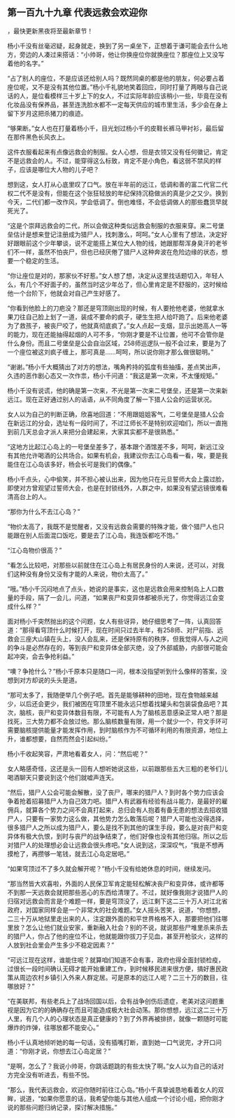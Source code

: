 ## 第一百九十九章 代表远救会欢迎你
，最快更新黑夜将至最新章节！

杨小千没有丝毫迟疑，起身就走，换到了另一桌坐下，正想着于谦可能会去什么地方，旁边的人凑过来搭话：“小帅哥，他让你换座位你就换座位？那座位上又没写着他的名字。”

“占了别人的座位，不是应该还给别人吗？既然同桌的都是他的朋友，何必要占着座位呢，又不是没有其他位置。”杨小千礼貌地笑着回应，同时打量了两眼与自己说话的人，是位看模样三十岁上下的女人，不过实际年龄应该稍小一些，毕竟在没有化妆品没有保养品，甚至连洗脸水都不一定每天供应的城市里生活，多少会在身上留下岁月这把杀猪刀的痕迹。

“够果断。”女人也在打量着杨小千，目光划过杨小千的皮鞋长裤马甲衬衫，最后留在那件黑色长风衣上。

这件衣服看起来有点像远救会的制服。女人心想，但是衣领又没有任何徽记，肯定不是远救会的人。不过，能穿得这么标致，肯定不是小角色，看这弱不禁风的样子，应该是哪位大人物的儿子吧？

想到这，女人打从心底里叹了口气。放在半年前的远江，低调和善的富二代官二代权二代不是没有，但能在这个张狂轻放的年纪保持沉稳做派的真是少之又少。换到今天，二代们都一改作风，学会低调了。倒也难怪，不会低调做人的那些蠢货早就死光了。

“这是个崇拜远救会的二代，所以会做这种类似远救会制服的衣服来穿。来二号堡垒估计是想来登记注册成为猎尸人，找刺激么，呵呵。”女人心里有了想法，决定好好跟眼前这个少年攀谈，说不定能搭上某位大人物的线，她跟那帮浑身臭汗的老爷们不一样，虽然不怕丧尸，但也已经厌倦了猎尸人这种奔波在危险边缘的状态，想要一个稳定的生活。

“你让座位是对的，那家伙不好惹。”女人想了想，决定从这里找话题切入，年轻人么，有几个不好面子的，虽然当时这少年怂了，但心里肯定是不舒服的，这时候给他一个台阶下，他就会对自己产生好感了。

“你看到他脸上的刀疤没？那还是穹顶刚出现的时候，有人要抢他老婆，他就拿水果刀往自己脸上划了一道，装成不要命的疯子，硬生生把人给吓跑了。后来他老婆为了救孩子，被丧尸咬了，他就真彻底疯了。”女人点起一支烟，显示出她高人一等的能力，现在还能抽得起烟的人可不多，“你刚才要是不让位置，他可不会管你是什么身份。而且二号堡垒是公会自治区域，258师巡逻队一般不会过来，要是为了一个座位被这刘疯子缠上，那可真是……呵呵，所以说你刚才那么做很聪明。”

“谢谢。”杨小千大概猜出了对方的想法，嘴角矜持的弧度有些抽搐，差点笑出声，久违的恶作剧心态又一次作祟，杨小千问道：“我这是第一次来，不太懂规矩。”

杨小千没有说谎，他的确是第一次来，不光是第一次来二号堡垒，还是第一次来新远江。现在正好通过别人的话语，从不同角度了解一下猎人公会的运营状况。

女人以为自己的判断正确，欣喜地回道：“不用跟姐姐客气，二号堡垒是猎人公会在新远江的分会，选址有一段时间了，不过江师长不是特别欢迎咱们，所以一直拖到前几天总会才派人来把分会建起来，大家其实都不是很熟悉。”

“这地方比起江心岛上的一号堡垒差多了，基本跟个酒馆差不多，呵呵，新远江没有其他允许喝酒的公共场合。如果有机会，我建议你去江心岛看一看，唉，要是我能住在江心岛该多好，杨会长可是我们的偶像。”

杨小千点头，心中偷笑，并不担心被认出来，因为他只在元旦誓师大会上露过脸，即使对方曾观望过誓师大会，也是在封锁线外，人群之中，如果没有望远镜很难看清高台上的人。

“那你为什么不去江心岛？”

“物价太高了，我既不是觉醒者，又没有远救会需要的特殊才能，做个猎尸人也只能跟在别人后面混口饭吃，要是去了江心岛，我连饭都吃不饱。”

“江心岛物价很高？”

“看怎么比较吧，对那些以前就住在江心岛上有居民身份的人来说，还可以，对我们这种没有身份又没有才能的人来说，物价太高了。”

“哦。”杨小千沉闷地点了点头，她说的是事实，这也是远救会用来控制岛上人口数量的手段，隔了一会儿，问道，“如果丧尸和变异体都被杀光了，你觉得远江会变成什么样？”

面对杨小千突然抛出的这个问题，女人有些讶异，她仔细思考了一阵，认真回答道：“那得看穹顶什么时候打开，现在时间只过去半年，有258师、对尸前指、远救会三座大山镇在头上，没人会乱来，还是保持原有的秩序，但我觉得人与人之间的争斗是必然存在的，等到丧尸和变异体全部灭绝，没了外部威胁，内部很可能会起冲突，会去争抢利益。”

“噢？争抢什么？”杨小千原本只是随口一问，根本没指望听到什么像样的答案，没想到对方却说的头头是道。

“那可太多了，我随便举几个例子吧。首先是能够耕种的田地，现在食物越来越少，以后还会更少，我们被困在穹顶里不能永远只想着找罐头和包装袋食品吧？其次，脑核，丧尸和变异体数目有限，不可能有人为了脑核恶意感染正常人吧？那是找死，三大势力都不会放过他。那么脑核数量有限，用一个就少一个，符文手环可需要脑核提供能量才能发挥作用，到时脑核作为不可循环利用的有限资源，地位上升，谁都想要，自然而然会引起纠纷。”

杨小千收起笑容，严肃地看着女人，问：“然后呢？”

女人略感奇怪，这还是头一回有人想听她说这些，以前跟那些五大三粗的老爷们儿喝酒聊天只要说到这个他们就嘘声连天。

“然后，猎尸人公会可能会解散，没了丧尸，哪来的猎尸人？到时各个势力应该会争着抢着招募猎尸人为自己效力吧。猎尸人有武器有经验有战斗能力，是最好的雇佣兵，就算各个势力之间不会真打起来，总归会有人抱着有备无患的想法去招收猎尸人，只要有一家势力这么做，其他势力怎么敢落后呢？猎尸人可能也没得选择，很多猎尸人之所以成为猎尸人，要么是找不到其他的谋生手段，要么是对丧尸和变异体有极大仇恨，到时与丧尸的战争结束了，他们好像也没有其他归宿。所以之后对猎尸人的处理想必会让远救会很头疼吧。”女人说到这，深深叹气，“我是不想再摸枪了，再攒够一笔钱，就去江心岛定居吧。”

“如果穹顶过不了多久就会解开呢？”杨小千没有给她休息的时间，继续发问。

“那当然皆大欢喜啦，外面的人民保卫军肯定能轻松解决丧尸和变异体，或许都等不到那一天远救会就把那些恶心的东西给清理了。不过，就好像我刚才说猎尸人的归宿对远救会而言是个难题一样，要是穹顶没了，远江剩下这二三十万人对江北省政府，对国家同样会是一个非常大的社会难题。”女人摇头苦笑，说道，“你想想，二三十万从地狱里走出来的人，注定跟外面的和平世界格格不入，那要把他们往哪里放？怎么让他们就业安家，重新融入社会？别的不说，就说那些尸堆里杀来杀去的猎尸人，你占了他的座位不让，他就能跟你拔刀子见血，甚至开枪驳火，这样的人放到社会里会产生多少不稳定因素？”

“可远江现在这样，谁能住呢？就算咱们知道不会有事，政府也得全面封锁检疫，过很长一段时间确认无碍才能开始重建工作，到时候移民进来很方便，搞好惠民政策从周边农村乡镇引入外来人群定居。可是原本的远江人呢？二三十万的数目，往哪放好？”

“在美联邦，有些老兵上了战场回国以后，会有战争创伤后遗症，老美对这问题重视是因为它的的确确存在而且可能造成极大社会动荡。那你想想，远江这二三十万人里，有几个人的心理状态是真正健康的？到了外界再被排挤，就像一颗随时可能爆炸的炸弹，往哪放都不能安心。”

杨小千认真地倾听她的每一句话，没有插嘴打断，直到她一口气说完，才开口问道：“你刚才说，你想去江心岛定居？”

“是啊，怎么了？我说小帅哥，你跳话题跳的有些太快了啊。”女人以为自己的话对方完全没有听进去，有些不悦。

“那么，我代表远救会，欢迎你随时前往江心岛。”杨小千真挚诚恳地看着女人的双眸，说道，“如果你愿意的话，我希望你能与其他人组成一个讨论小组，把你刚才说的那些问题归纳记录，探讨解决措施。”

